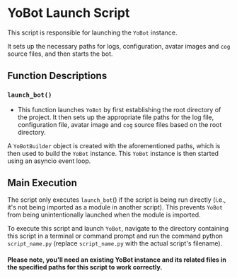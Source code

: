 # YoBot Launch Script

This script is responsible for launching the `YoBot` instance.

It sets up the necessary paths for logs, configuration, avatar images and `cog` source files, and then starts the bot.

## Function Descriptions

### `launch_bot()`
- This function launches `YoBot` by first establishing the root directory of the project.
    It then sets up the appropriate file paths for the log file, configuration file, avatar image and `cog` source files based on the root directory.

A `YoBotBuilder` object is created with the aforementioned paths, which is then used to build the `YoBot` instance. This `YoBot` instance is then started using an asyncio event loop.

## Main Execution
The script only executes `launch_bot`() if the script is being run directly (i.e., it's not being imported as a module in another script). This prevents `YoBot` from being unintentionally launched when the module is imported.

To execute this script and launch `YoBot`, navigate to the directory containing this script in a terminal or command prompt and run the command python `script_name.py` (replace `script_name.py` with the actual script's filename).

#### Please note, you'll need an existing YoBot instance and its related files in the specified paths for this script to work correctly.